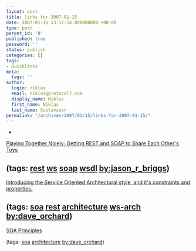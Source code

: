 ```yaml
---
layout: post
title: links for 2007-01-15
date: 2007-01-15 13:17:54.000000000 +00:00
type: post
parent_id: '0'
published: true
password: ''
status: publish
categories: []
tags:
- Quicklinks
meta:
  tags: ''
author:
  login: niklas
  email: niklas@protocol7.com
  display_name: Niklas
  first_name: Niklas
  last_name: Gustavsson
permalink: "/archives/2007/01/15/links-for-2007-01-15/"
---
```

- 
[Playing Together Nicely: Getting REST and SOAP to Share Each Other's Toys](http://dev.aol.com/rest_and_soap_sharing)

(tags: [rest](http://del.icio.us/protocol7/rest) [ws](http://del.icio.us/protocol7/ws) [soap](http://del.icio.us/protocol7/soap) [wsdl](http://del.icio.us/protocol7/wsdl) [by:jason\_r\_briggs](http://del.icio.us/protocol7/by:jason_r_briggs))
- 
[Introducing the Service Oriented Architectural style, and it's constraints and properties.](http://lists.w3.org/Archives/Public/www-ws-arch/2003Feb/0055.html)

(tags: [soa](http://del.icio.us/protocol7/soa) [rest](http://del.icio.us/protocol7/rest) [architecture](http://del.icio.us/protocol7/architecture) [ws-arch](http://del.icio.us/protocol7/ws-arch) [by:dave\_orchard](http://del.icio.us/protocol7/by:dave_orchard))
- 
[SOA Principles](http://www.pacificspirit.com/blog/2007/01/11/soa_principles)

(tags: [soa](http://del.icio.us/protocol7/soa) [architecture](http://del.icio.us/protocol7/architecture) [by:dave\_orchard](http://del.icio.us/protocol7/by:dave_orchard))
